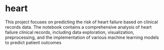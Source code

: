 # heart
This project focuses on predicting the risk of heart failure based on clinical records data. The notebook contains a comprehensive analysis of heart failure clinical records, including data exploration, visualization, preprocessing, and the implementation of various machine learning models to predict patient outcomes
